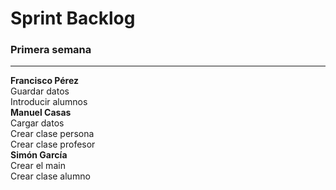 # Sprint Backlog  
### Primera semana  
---
**Francisco Pérez**  
Guardar datos  
Introducir alumnos  
**Manuel Casas**  
Cargar datos  
Crear clase persona  
Crear clase profesor  
**Simón García**  
Crear el main  
Crear clase alumno  
